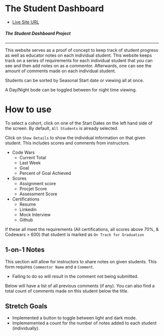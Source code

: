 # The Student Dashboard
 
 - [Live Site URL](https://super-custard-83d3e1.netlify.app/)
##### The Student Dashboard Project
___
This website serves as a proof of concept to keep track of student progress as well as educator notes on each individual student. This website keeps track on a series of requirements for each individual student that you can see and then add notes on as a commentor. Afterwards, one can see the amount of comments made on each individual student.

Students can be sorted by Seasonal Start date or viewing all at once. 

A Day/Night bode can be toggled between for night time viewing.

# How to use

   To select a cohort, click on one of the Start Dates on the left hand side of the screen. By default, `All Students` is already selected.

   Click on `Show Details` to show the individual information on that given student. This includes scores and comments from instructors.

   - Code Wars 
      - Current Total
      - Last Week
      - Goal
      - Percent of Goal Achieved
   - Scores
      - Assignment score
      - Procjet Score
      - Assessment Score
   - Certifications
      - Resume
      - Linkedin
      - Mock Interview
      - Github

If these all meet the requirements (All certifications, all scores above 70%, & Codewars > 600) that student is marked as ```On Track for Graduation```

## 1-on-1 Notes

   This section will allow for instructors to share notes on given students. This form requires `Commentor Name` and a `Comment`. 
   - Failing to do so will result in the comment not being submitted.

   Below will have a list of all previous comments (if any). You can also find a total count of comments made on this student below the title.


## Stretch Goals

- Implemented a button to toggle between light and dark mode.
- Implememented a count for the number of notes added to each student (individually).

